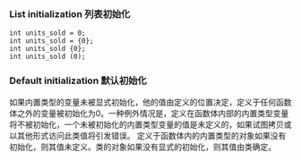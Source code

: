 ### List initialization 列表初始化
```
int units_sold = 0;
int units_sold = {0};
int units_sold {0};
int units_sold (0);
```
### Default initialization 默认初始化
如果内置类型的变量未被显式初始化，他的值由定义的位置决定，定义于任何函数体之外的变量被初始化为0。一种例外情况是，定义在函数体内部的内置类型变量将不被初始化，一个未被初始化的内置类型变量的值是未定义的，如果试图拷贝或以其他形式访问此类值将引发错误。
定义于函数体内的内置类型的对象如果没有初始化，则其值未定义。类的对象如果没有显式的初始化，则其值由类确定。


